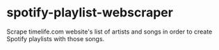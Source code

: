 # spotify-playlist-webscraper
Scrape timelife.com website's list of artists and songs in order to create Spotify playlists with those songs.
